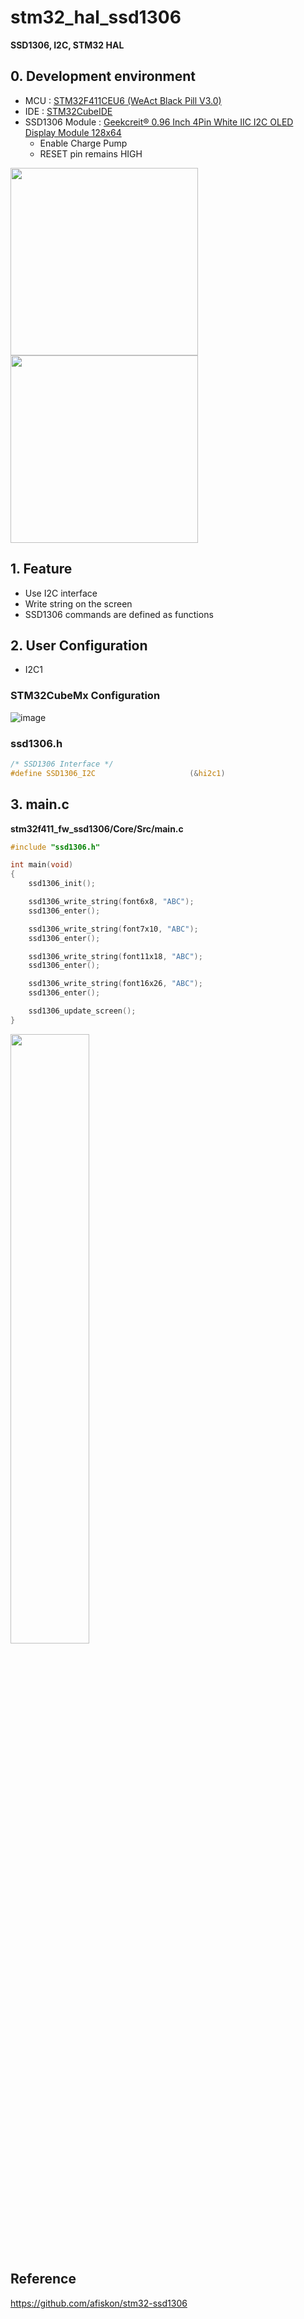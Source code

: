 # stm32_hal_ssd1306


__SSD1306, I2C, STM32 HAL__


## 0. Development environment  
* MCU : [STM32F411CEU6 (WeAct Black Pill V3.0)](https://github.com/WeActTC/MiniF4-STM32F4x1)
* IDE : [STM32CubeIDE](https://www.st.com/en/development-tools/stm32cubeide)
* SSD1306 Module : [Geekcreit® 0.96 Inch 4Pin White IIC I2C OLED Display Module 128x64](https://www.banggood.com/Geekcreit-0_96-Inch-4Pin-White-IIC-I2C-OLED-Display-Module-12864-LED-Geekcreit-for-Arduino-products-that-work-with-official-Arduino-boards-p-958196.html?akmClientCountry=Korea&p=DQ30066511122014069J&utm_campaign=educ8stv&utm_content=huangwenjie&cur_warehouse=CN)
    - Enable Charge Pump
    - RESET pin remains HIGH

<img src = "https://user-images.githubusercontent.com/48342925/124864408-cfb93300-dff3-11eb-8da6-ae32e6b231c3.png" width = "300" height = "300"><img src = "https://user-images.githubusercontent.com/48342925/124864222-82d55c80-dff3-11eb-9da4-c6ef6848ad6f.jpg" width = "300" height = "300">


## 1. Feature

- Use I2C interface
- Write string on the screen
- SSD1306 commands are defined as functions


## 2. User Configuration

- I2C1

### STM32CubeMx Configuration
![image](https://user-images.githubusercontent.com/48342925/125417497-32ca3cef-f010-490c-8961-9f549cfa895d.png)


### ssd1306.h
```c
/* SSD1306 Interface */ 
#define SSD1306_I2C                     (&hi2c1)
```

## 3. main.c 

__stm32f411_fw_ssd1306/Core/Src/main.c__

```c
#include "ssd1306.h"

int main(void)
{
    ssd1306_init();

    ssd1306_write_string(font6x8, "ABC");
    ssd1306_enter();

    ssd1306_write_string(font7x10, "ABC");
    ssd1306_enter();

    ssd1306_write_string(font11x18, "ABC");
    ssd1306_enter();

    ssd1306_write_string(font16x26, "ABC");
    ssd1306_enter();

    ssd1306_update_screen();
}

```

<img src = "https://user-images.githubusercontent.com/48342925/125418758-c149c2b7-1df2-4a42-a911-758acb94bcdf.jpg" width = "50%">


## Reference
https://github.com/afiskon/stm32-ssd1306